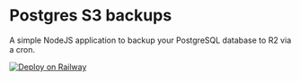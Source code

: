 # Postgres S3 backups

A simple NodeJS application to backup your PostgreSQL database to R2 via a cron.

[![Deploy on Railway](https://railway.app/button.svg)](https://railway.app/new/template/I4zGrH)
